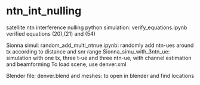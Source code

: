 # ntn_int_nulling
satellite ntn interference nulling
python simulation: 
    verify_equations.ipynb verified equations (20),(21) and (54)
    
Sionna simul: 
    random_add_multi_ntnue.ipynb: randomly add ntn-ues around tx according to distance and snr range
    Sionna_simu_with_3ntn_ue: simulation with one tx, three t-ue and three ntn-ue, with channel estimation and beamforming
    To load scene, use denver.xml

Blender file:
  denver.blend and meshes: to open in blender and find locations 
